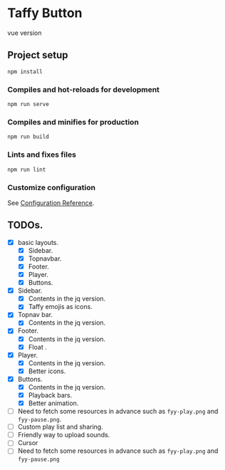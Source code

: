 # Taffy Button
vue version
## Project setup
```
npm install
```

### Compiles and hot-reloads for development
```
npm run serve
```

### Compiles and minifies for production
```
npm run build
```

### Lints and fixes files
```
npm run lint
```

### Customize configuration
See [Configuration Reference](https://cli.vuejs.org/config/).

## TODOs.
- [x] basic layouts.
  - [x] Sidebar.
  - [x] Topnavbar.
  - [x] Footer.
  - [x] Player.
  - [x] Buttons.
- [x] Sidebar.
  - [x] Contents in the jq version.
  - [x] Taffy emojis as icons.
- [x] Topnav bar.
  - [x] Contents in the jq version.
- [x] Footer.
  - [x] Contents in the jq version.
  - [x] Float .
- [x] Player.
  - [x] Contents in the jq version.
  - [x] Better icons.
- [x] Buttons.
  - [x] Contents in the jq version.
  - [x] Playback bars.
  - [x] Better animation.

- [ ] Need to fetch some resources in advance such as `fyy-play.png` and `fyy-pause.png`.
- [ ] Custom play list and sharing.
- [ ] Friendly way to upload sounds.
- [ ] Cursor
- [ ] Need to fetch some resources in advance such as `fyy-play.png` and `fyy-pause.png` 
